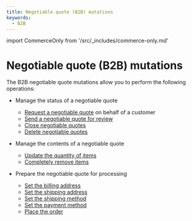 ```yaml
---
title: Negotiable quote (B2B) mutations   
keywords:
  - B2B
---
```


import CommerceOnly from '/src/_includes/commerce-only.md'

<CommerceOnly />

# Negotiable quote (B2B) mutations

The B2B negotiable quote mutations allow you to perform the following operations:

-  Manage the status of a negotiable quote
   -  [Request a negotiable quote](./request.md) on behalf of a customer
   -  [Send a negotiable quote for review](./send-for-review.md)
   -  [Close negotiable quotes](./close.md)
   -  [Delete negotiable quotes](./delete.md)

-  Manage the contents of a negotiable quote
   -  [Update the quantity of items](update-quantities.md)
   -  [Completely remove items](remove-items.md)

-  Prepare the negotiable quote for processing
   -  [Set the billing address](set-billing-address.md)
   -  [Set the shipping address](set-shipping-address.md)
   -  [Set the shipping method](set-shipping-methods.md)
   -  [Set the payment method](set-payment-method.md)
   -  [Place the order](place-order.md)

